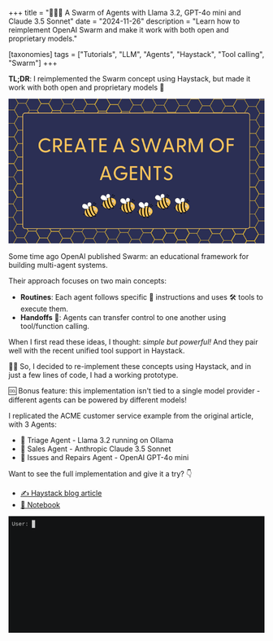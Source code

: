 +++
title = "🐝🐝🐝 A Swarm of Agents with Llama 3.2, GPT-4o mini and Claude 3.5 Sonnet"
date = "2024-11-26"
description = "Learn how to reimplement OpenAI Swarm and make it work with both open and proprietary models."

[taxonomies]
tags = ["Tutorials", "LLM", "Agents", "Haystack", "Tool calling", "Swarm"]
+++

**TL;DR**: I reimplemented the Swarm concept using Haystack, but made it work with both open and proprietary models 💫

![Swarm thumbnail](swarm_thumbnail.png)


Some time ago OpenAI published Swarm: an educational framework for building multi-agent systems.

Their approach focuses on two main concepts:
- **Routines**: Each agent follows specific 📜 instructions and uses 🛠️ tools to execute them.
- **Handoffs** 🤝: Agents can transfer control to one another using tool/function calling.


When I first read these ideas, I thought: *simple but powerful!* And they pair well with the recent unified tool support in Haystack.

🧑‍💻 So, I decided to re-implement these concepts using Haystack, and in just a few lines of code, I had a working prototype.

🆒 Bonus feature: this implementation isn't tied to a single model provider - different agents can be powered by different models! 

I replicated the ACME customer service example from the original article, with 3 Agents:
- 🐝 Triage Agent - Llama 3.2 running on Ollama
- 🐝 Sales Agent - Anthropic Claude 3.5 Sonnet
- 🐝 Issues and Repairs Agent - OpenAI GPT-4o mini

Want to see the full implementation and give it a try? 👇
- [✍️ Haystack blog article](https://haystack.deepset.ai/blog/swarm-of-agents)
- [📓 Notebook](https://haystack.deepset.ai/cookbook/swarm)

![Swarm in action](swarm_terminal.gif)





